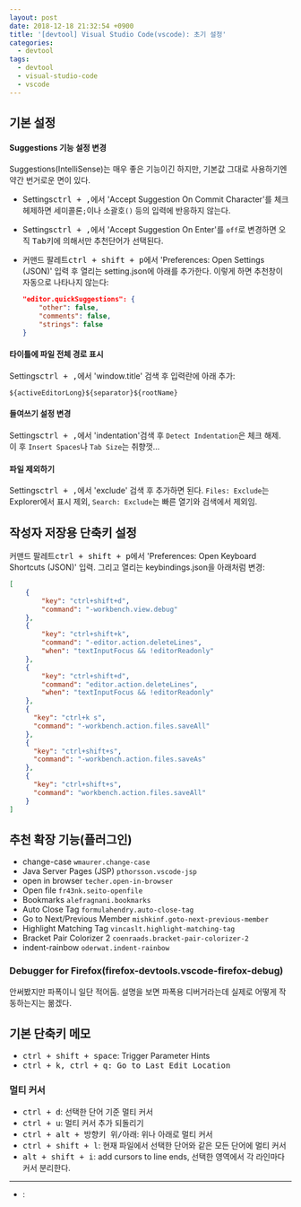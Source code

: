 ```yaml
---
layout: post
date: 2018-12-18 21:32:54 +0900
title: '[devtool] Visual Studio Code(vscode): 초기 설정'
categories:
  - devtool
tags:
  - devtool
  - visual-studio-code
  - vscode
---
```


## 기본 설정

#### Suggestions 기능 설정 변경

Suggestions(IntelliSense)는 매우 좋은 기능이긴 하지만, 기본값 그대로 사용하기엔 약간 번거로운 면이 있다.

- Settings<kbd>ctrl + ,</kbd>에서 'Accept Suggestion On Commit Character'를 체크헤제하면 세미콜론`;`이나 소괄호`()` 등의 입력에 반응하지 않는다.
- Settings<kbd>ctrl + ,</kbd>에서 'Accept Suggestion On Enter'를 `off`로 변경하면 오직 <kbd>Tab</kbd>키에 의해서만 추천단어가 선택된다.
- 커맨드 팔레트<kbd>ctrl + shift + p</kbd>에서 'Preferences: Open Settings (JSON)' 입력 후 열리는 setting.json에 아래를 추가한다. 이렇게 하면 추천창이 자동으로 나타나지 않는다:

  ```json
  "editor.quickSuggestions": {
      "other": false,
      "comments": false,
      "strings": false
  }
  ```

#### 타이틀에 파일 전체 경로 표시

Settings<kbd>ctrl + ,</kbd>에서 'window.title' 검색 후 입력란에 아래 추가:

```
${activeEditorLong}${separator}${rootName}
```

#### 들여쓰기 설정 변경

Settings<kbd>ctrl + ,</kbd>에서 'indentation'검색 후 `Detect Indentation`은 체크 해제.  
이 후 `Insert Spaces`나 `Tab Size`는 취향껏...

#### 파일 제외하기

Settings<kbd>ctrl + ,</kbd>에서 'exclude' 검색 후 추가하면 된다. `Files: Exclude`는 Explorer에서 표시 제외, `Search: Exclude`는 빠른 열기와 검색에서 제외임.

## 작성자 저장용 단축키 설정

커맨드 팔레트<kbd>ctrl + shift + p</kbd>에서 'Preferences: Open Keyboard Shortcuts (JSON)' 입력. 그리고 열리는 keybindings.json을 아래처럼 변경:

```json
[
    {
        "key": "ctrl+shift+d",
        "command": "-workbench.view.debug"
    },
    {
        "key": "ctrl+shift+k",
        "command": "-editor.action.deleteLines",
        "when": "textInputFocus && !editorReadonly"
    },
    {
        "key": "ctrl+shift+d",
        "command": "editor.action.deleteLines",
        "when": "textInputFocus && !editorReadonly"
    },
    {
      "key": "ctrl+k s",
      "command": "-workbench.action.files.saveAll"
    },
    {
      "key": "ctrl+shift+s",
      "command": "-workbench.action.files.saveAs"
    },
    {
      "key": "ctrl+shift+s",
      "command": "workbench.action.files.saveAll"
    }
]
```

## 추천 확장 기능(플러그인)

- change-case `wmaurer.change-case`
- Java Server Pages (JSP) `pthorsson.vscode-jsp`
- open in browser `techer.open-in-browser`
- Open file `fr43nk.seito-openfile`
- Bookmarks `alefragnani.bookmarks`
- Auto Close Tag `formulahendry.auto-close-tag`
- Go to Next/Previous Member `mishkinf.goto-next-previous-member`
- Highlight Matching Tag `vincaslt.highlight-matching-tag`
- Bracket Pair Colorizer 2 `coenraads.bracket-pair-colorizer-2`
- indent-rainbow `oderwat.indent-rainbow`

### Debugger for Firefox(firefox-devtools.vscode-firefox-debug)

안써봤지만 파폭이니 일단 적어둠. 설명을 보면 파폭용 디버거라는데 실제로 어떻게 작동하는지는 몲겠다.

## 기본 단축키 메모

- <kbd>ctrl + shift + space</kbd>: Trigger Parameter Hints
- <kbd>ctrl + k, ctrl + q<kbd>: Go to Last Edit Location

### 멀티 커서

- <kbd>ctrl + d</kbd>: 선택한 단어 기준 멀티 커서
- <kbd>ctrl + u</kbd>: 멀티 커서 추가 되돌리기
- <kbd>ctrl + alt + 방향키 위/아래</kbd>: 위나 아래로 멀티 커서
- <kbd>ctrl + shift + l</kbd>: 현재 파일에서 선택한 단어와 같은 모든 단어에 멀티 커서
- <kbd>alt + shift + i</kbd>: add cursors to line ends, 선택한 영역에서 각 라인마다 커서 분리한다.

---

- <kbd></kbd>:
